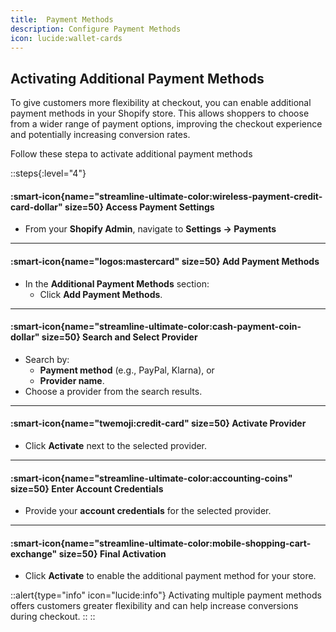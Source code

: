 ```yaml
---
title:  Payment Methods
description: Configure Payment Methods
icon: lucide:wallet-cards
---
```



## Activating Additional Payment Methods

To give customers more flexibility at checkout, you can enable additional payment methods in your Shopify store. This allows shoppers to choose from a wider range of payment options, improving the checkout experience and potentially increasing conversion rates.

Follow these stepa to activate additional payment methods

::steps{:level="4"}

#### :smart-icon{name="streamline-ultimate-color:wireless-payment-credit-card-dollar" size=50} Access Payment Settings  

- From your **Shopify Admin**, navigate to **Settings → Payments**

---

#### :smart-icon{name="logos:mastercard" size=50} Add Payment Methods  

- In the **Additional Payment Methods** section:  
  - Click **Add Payment Methods**.

---

#### :smart-icon{name="streamline-ultimate-color:cash-payment-coin-dollar" size=50} Search and Select Provider  

- Search by:
  - **Payment method** (e.g., PayPal, Klarna), or
  - **Provider name**.
- Choose a provider from the search results.

---

#### :smart-icon{name="twemoji:credit-card" size=50} Activate Provider  

- Click **Activate** next to the selected provider.

---

#### :smart-icon{name="streamline-ultimate-color:accounting-coins" size=50} Enter Account Credentials  

- Provide your **account credentials** for the selected provider.

---

#### :smart-icon{name="streamline-ultimate-color:mobile-shopping-cart-exchange" size=50} Final Activation  

- Click **Activate** to enable the additional payment method for your store.

::alert{type="info" icon="lucide:info"}
Activating multiple payment methods offers customers greater flexibility and can help increase conversions during checkout.
::
::




